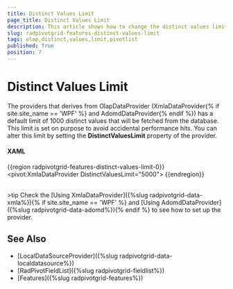 ```yaml
---
title: Distinct Values Limit
page_title: Distinct Values Limit
description: This article shows how to change the distinct values limit in the OlapDataProviders of RadPivotGrid for {{ site.framework_name }}
slug: radpivotgrid-features-distinct-values-limit
tags: olap,distinct,values,limit,pivotlist
published: True
position: 7
---
```


# Distinct Values Limit

The providers that derives from OlapDataProvider (XmlaDataProvider{% if site.site_name == 'WPF' %} and AdomdDataProvider{% endif %}) has a default limit of 1000 distinct values that will be fetched from the database. This limit is set on purpose to avoid accidental performance hits. You can alter this limit by setting the __DistinctValuesLimit__ property of the provider. 

#### __XAML__
{{region radpivotgrid-features-distinct-values-limit-0}}
	<pivot:XmlaDataProvider DistinctValuesLimit="5000">
{{endregion}}

<br/>  
>tip Check the [Using XmlaDataProvider]({%slug radpivotgrid-data-xmla%}){% if site.site_name == 'WPF' %} and [Using AdomdDataProvider]({%slug radpivotgrid-data-adomd%}){% endif %} to see how to set up the provider.

## See Also  
 * [LocalDataSourceProvider]({%slug radpivotgrid-data-localdatasource%})
 * [RadPivotFieldList]({%slug radpivotgrid-fieldlist%})
 * [Features]({%slug radpivotgrid-features%})
